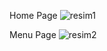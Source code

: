 Home Page
![resim1](https://github.com/user-attachments/assets/05d278a3-9f7a-46d8-90c3-6b5ca6d559fa)

Menu Page
![resim2](https://github.com/user-attachments/assets/242bde48-ff4a-4a42-b2dc-5c526f94c2d9)
